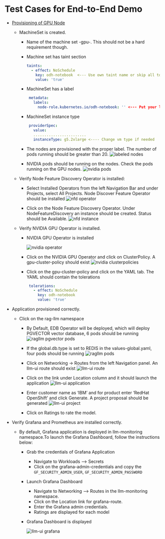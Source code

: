 # Test Cases for End-to-End Demo

- [Provisioning of GPU Node](https://github.com/validatedpatterns-sandbox/edb-aidb-gitops/blob/main/GPU_provisioning.md)

  - MachineSet is created.
    - Name of the machine set <clustername>-gpu-<AWSregion>. This should not be a hard requirement though.
    - Machine set has taint section

      ```yaml
      taints:
        - effect: NoSchedule
          key: odh-notebook  <--- Use own taint name or skip all together
          value: 'true'
      ```

    - MachineSet has a label

      ```yaml
       metadata:
         labels:
           node-role.kubernetes.io/odh-notebook: '' <--- Put your label if needed
      ```

    - MachineSet instance type

      ```yaml
       providerSpec:
         value:
         ........................
         instanceType: g5.2xlarge <---- Change vm type if needed
      ```

    - The nodes are provisioned with the proper label. The number of pods running should be greater than 20.
      ![labeled nodes](https://validatedpatterns.io/images/edb-aidb-gitops/ragllm-label-nodes.png)

    - NVIDIA pods should be running on the nodes. Check the pods running on the GPU nodes.
      ![nvidia pods](https://validatedpatterns.io/images/edb-aidb-gitops/ragllm-pattern-running-pods.png)

  - Verify Node Feature Discovery Operator is installed:
    - Select Installed Operators from the left Navigation Bar and under Projects, select All Projects. Node Discover Feature Operator should be installed
      ![nfd operator](https://validatedpatterns.io/images/edb-aidb-gitops/ragllm-nfd-operator.png)

    - Click on the Node Feature Discovery Operator. Under NodeFeatureDiscovery an instance should be created. Status should be Available.
      ![nfd instance](https://validatedpatterns.io/images/edb-aidb-gitops/ragllm-nfd-instance.png)

  - Verify NVIDIA GPU Operator is installed.
    - NVIDIA GPU Operator is installed

      ![nvidia operator](https://validatedpatterns.io/images/edb-aidb-gitops/ragllm-nvidia-operator.png)

    - Click on the NVIDIA GPU Operator and click on ClusterPolicy. A gpu-cluster-policy should exist
      ![nvidia clusterpolicies](https://validatedpatterns.io/images/edb-aidb-gitops/ragllm-nvidia-clusterpolicies.png)

    - Click on the gpu-cluster-policy and click on the YAML tab. The YAML should contain the tolerations

      ```yaml
       tolerations:
         - effect: NoSchedule
           key: odh-notebook
           value: 'true'
      ```

- Application provisioned correctly.
  - Click on the rag-llm namespace

    - By Default, EDB Operator will be deployed, which will deploy PGVECTOR vector database, 6 pods should be running
      ![ragllm pgvector pods](https://validatedpatterns.io/images/edb-aidb-gitops/rag-llm-pgvector.png)

    - If the global.db.type is set to REDIS in the values-global.yaml, four pods should be running
      ![ragllm pods](https://validatedpatterns.io/images/edb-aidb-gitops/rag-llm.png)

    - Click on Networking → Routes from the left Navigation panel. An llm-ui route should exist
      ![llm-ui route](https://validatedpatterns.io/images/edb-aidb-gitops/ragllm-application_route.png)

    - Click on the link under Location column and it should launch the application
      ![llm-ui application](https://validatedpatterns.io/images/edb-aidb-gitops/ragllm-model-application.png)

    - Enter customer name as ‘IBM’ and for product enter ‘RedHat OpenShift’ and click Generate. A project proposal should be generated
      ![llm-ui project](https://validatedpatterns.io/images/edb-aidb-gitops/ragllm-application-running.png)

    - Click on Ratings to rate the model.

- Verify Grafana and Prometheus are installed correctly.
  - By default, Grafana application is deployed in llm-monitoring namespace.To launch the Grafana Dashboard, follow the instructions below:
    - Grab the credentials of Grafana Application
      - Navigate to Workloads --> Secrets
      - Click on the grafana-admin-credentials and copy the `GF_SECURITY_ADMIN_USER`, `GF_SECURITY_ADMIN_PASSWORD`
    - Launch Grafana Dashboard
      - Navigate to Networking --> Routes in the llm-monitoring namespace.
      - Click on the Location link for grafana-route.
      - Enter the Grafana admin credentials.
      - Ratings are displayed for each model
    - Grafana Dashboard is displayed

      ![llm-ui grafana](https://validatedpatterns.io/images/edb-aidb-gitops/ragllm-grafana.png)
